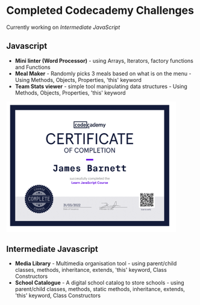 # Completed Codecademy Challenges

Currently working on _Intermediate JavaScript_

**Javascript**
------------------------
 - **Mini linter (Word Processor)** - using Arrays, Iterators, factory functions and Functions
 - **Meal Maker** - Randomly picks 3 meals based on what is on the menu - Using Methods, Objects, Properties, 'this' keyword
 - **Team Stats viewer** - simple tool manipulating data structures - Using Methods, Objects, Properties, 'this' keyword

<img src="https://github.com/JamesBarnett99/Codecademy-Challenges/blob/main/certificates/Codecademy-js-cert-1.png" width="450">

**Intermediate Javascript**
------------------------
- **Media Library** - Multimedia organisation tool - using parent/child classes, methods, inheritance, extends, 'this' keyword, Class Constructors
- **School Catalogue** - A digital school catalog to store schools -  using parent/child classes, methods, static methods, inheritance, extends, 'this' keyword, Class Constructors


